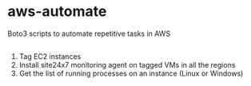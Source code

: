 # aws-automate
Boto3 scripts to automate repetitive tasks in AWS

##

1. Tag EC2 instances
2. Install site24x7 monitoring agent on tagged VMs in all the regions
3. Get the list of running processes on an instance (Linux or Windows)
